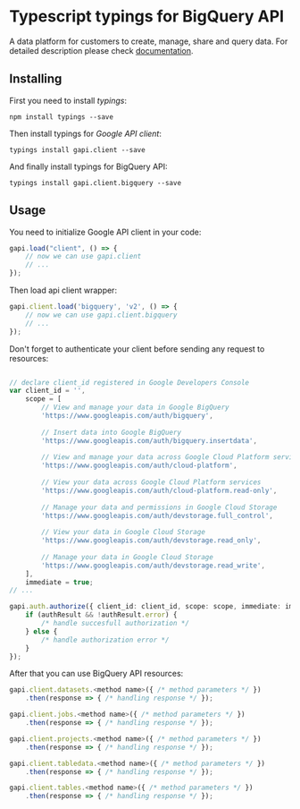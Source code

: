 # Typescript typings for BigQuery API
A data platform for customers to create, manage, share and query data.
For detailed description please check [documentation](https://cloud.google.com/bigquery/).

## Installing

First you need to install *typings*:
```
npm install typings --save 
```

Then install typings for *Google API client*:
```
typings install gapi.client --save 
```

And finally install typings for BigQuery API:
```
typings install gapi.client.bigquery --save 
```

## Usage

You need to initialize Google API client in your code:
```typescript
gapi.load("client", () => { 
    // now we can use gapi.client
    // ... 
});
```

Then load api client wrapper:
```typescript
gapi.client.load('bigquery', 'v2', () => {
    // now we can use gapi.client.bigquery
    // ... 
});
```

Don't forget to authenticate your client before sending any request to resources:
```typescript

// declare client_id registered in Google Developers Console
var client_id = '',
    scope = [     
        // View and manage your data in Google BigQuery
        'https://www.googleapis.com/auth/bigquery',
    
        // Insert data into Google BigQuery
        'https://www.googleapis.com/auth/bigquery.insertdata',
    
        // View and manage your data across Google Cloud Platform services
        'https://www.googleapis.com/auth/cloud-platform',
    
        // View your data across Google Cloud Platform services
        'https://www.googleapis.com/auth/cloud-platform.read-only',
    
        // Manage your data and permissions in Google Cloud Storage
        'https://www.googleapis.com/auth/devstorage.full_control',
    
        // View your data in Google Cloud Storage
        'https://www.googleapis.com/auth/devstorage.read_only',
    
        // Manage your data in Google Cloud Storage
        'https://www.googleapis.com/auth/devstorage.read_write',
    ],
    immediate = true;
// ...

gapi.auth.authorize({ client_id: client_id, scope: scope, immediate: immediate }, authResult => {
    if (authResult && !authResult.error) {
        /* handle succesfull authorization */
    } else {
        /* handle authorization error */
    }
});            
```

After that you can use BigQuery API resources:

```typescript
gapi.client.datasets.<method name>({ /* method parameters */ })
    .then(response => { /* handling response */ });

gapi.client.jobs.<method name>({ /* method parameters */ })
    .then(response => { /* handling response */ });

gapi.client.projects.<method name>({ /* method parameters */ })
    .then(response => { /* handling response */ });

gapi.client.tabledata.<method name>({ /* method parameters */ })
    .then(response => { /* handling response */ });

gapi.client.tables.<method name>({ /* method parameters */ })
    .then(response => { /* handling response */ });
```